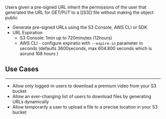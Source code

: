 Users given a pre-signed URL inherit the permissions of the user that generated the URL for GET/PUT to a [[S3]] file without making the object public

- Generate pre-signed URLs using the S3 Console, AWS CLI or SDK
- URL Expiration
	- S3 Console: 1min up to 720minutes (12hours)
	- AWS CLI - configure expiratio with `--expire-in` parameter in seconds (defaults 3600seconds, max 604.800 seconds which is aorund 168 hours )

## Use Cases
---
- Allow only logged-in users to download a premium video from your S3 bucket
- Allow an ever-changing list of users to download files by generating URLs dynamically
- Allow temporarily a user to upload a file to a precise location in your S3 bucket